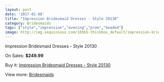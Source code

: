 ```yaml
---
layout: post
date: '2017-01-08'
title: "Impression Bridesmaid Dresses - Style 20130"
category: Bridesmaids
tags: ["style","impression","evening","prom","beaded"]
image: http://img.sequinious.com/10365-thickbox_default/impression-bridesmaid-dresses-style-20130.jpg
---
```

Impression Bridesmaid Dresses - Style 20130

On Sales: **$249.99**
<a href="https://www.sequinious.com/bridesmaids/4647-impression-bridesmaid-dresses-style-20130.html"><amp-img layout="responsive" width="600" height="600" src="//img.sequinious.com/10365-thickbox_default/impression-bridesmaid-dresses-style-20130.jpg" alt="Impression Bridesmaid Dresses - Style 20130 0" /></a>

Buy it: [Impression Bridesmaid Dresses - Style 20130](https://www.sequinious.com/bridesmaids/4647-impression-bridesmaid-dresses-style-20130.html "Impression Bridesmaid Dresses - Style 20130")

View more: [Bridesmaids](https://www.sequinious.com/3-bridesmaids "Bridesmaids")